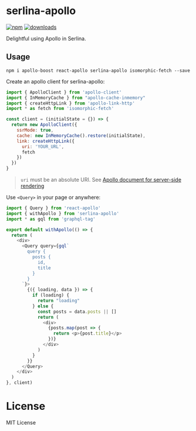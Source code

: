 # serlina-apollo

[![npm](https://badgen.net/npm/v/serlina-apollo)](https://npm.im/serlina-apollo)
[![downloads](https://badgen.net/npm/dm/serlina-apollo)](https://npm.im/serlina-apollo)

Delightful using Apollo in Serlina.

## Usage

```
npm i apollo-boost react-apollo serlina-apollo isomorphic-fetch --save
```

Create an apollo client for serlina-apollo:

```js
import { ApolloClient } from 'apollo-client'
import { InMemoryCache } from "apollo-cache-inmemory"
import { createHttpLink } from 'apollo-link-http'
import * as fetch from 'isomorphic-fetch'

const client = (initialState = {}) => {
  return new ApolloClient({
    ssrMode: true,
    cache: new InMemoryCache().restore(initialState),
    link: createHttpLink({
      uri: 'YOUR_URL',
      fetch
    })
  })
}
```

> `uri` must be an absolute URI. See [Apollo document for server-side rendering](https://www.apollographql.com/docs/react/features/server-side-rendering.html#server-initialization)


Use `<Query>` in your page or anywhere:

```js
import { Query } from 'react-apollo'
import { withApollo } from 'serlina-apollo'
import * as gql from 'graphql-tag'

export default withApollo(() => {
  return (
    <div>
      <Query query={gql`
        query {
          posts {
            id,
            title
          }
        }
      `}>
        {({ loading, data }) => {
          if (loading) {
            return "loading"
          } else {
            const posts = data.posts || []
            return (
              <div>
                {posts.map(post => {
                  return <p>{post.title}</p>
                })}
              </div>
            )
          }
        }}
      </Query>
    </div>
  )
}, client)
```

# License

MIT License